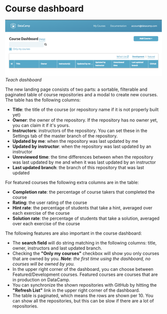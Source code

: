 # Course dashboard

![Teach dashboard](../images/courses/teach-dashboard.png)
*Teach dashboard*

The new landing page consists of two parts: a sortable, filterable and paginated table of course repositories and a modal to create new courses. The table has the following columns:

- **Title**: the title of the course (or repository name if it is not properly built yet)
- **Owner**: the owner of the repository. If the repository has no owner yet, you can claim it if it's yours.
- **Instructors**: instructors of the repository. You can set these in the Settings tab of the master branch of the repository.
- **Updated by me**: when the repository was last updated by me
- **Updated by instructor**: when the repository was last updated by an instructor
- **Unreviewed time**: the time differences between when the repository was last updated by me and when it was last updated by an instructor
- **Last updated branch**: the branch of this repository that was last updated

For featured courses the following extra columns are in the table:

- **Completion rate**: the percentage of course takers that completed the course
- **Rating**: the user rating of the course
- **Hint rate**: the percentage of students that take a hint, averaged over each exercise of the course
- **Solution rate**: the percentage of students that take a solution, averaged over each exercise of the course

The following features are also important in the course dashboard:

- The **search field** will do string matching in the following columns: title, owner, instructors and last updated branch.
- Checking the **"Only my courses"** checkbox will show you only courses that are owned by you. 
***Note**: the first time using the dashboard, no courses will be owned by you.*
- In the upper right corner of the dashboard, you can choose between Featured/Development courses. Featured courses are courses that are in production on DataCamp.
- You can synchronize the shown repositories with GitHub by hitting the **"Refresh List"** link in the upper right corner of the dashboard.
- The table is paginated, which means the rows are shown per 10. You can show all the repositories, but this can be slow if there are a lot of repositories.